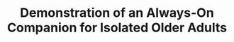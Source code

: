 ---
name: "Demonstration Of An Always On Companion For"
title: "Demonstration of an Always-On Companion for Isolated Older Adults"
journal: "journal name" 
project: "An Always On Relational Agent for Social Support of Older Adults"
event: "14th Annual SIGdial Meeting on Discourse and Dialogue (SIGDIAL)"
authors:
- name: "Sidner, C."
- name: "Bickmore, T."
- name: "Rich, C."
- name: "Barry, B."
- name: "Ring, L."
- name: "Behrooz, M."
- name: "Shayganfar, M."
year: 2013
resources:
- name: "SIGDIAL13"
  src: "SIGDIAL13.pdf"
external_url: null
draft: false 
headless: true
---